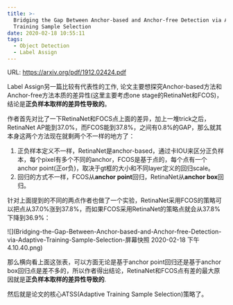 ```yaml
---
title: >-
  Bridging the Gap Between Anchor-based and Anchor-free Detection via Adaptive
  Training Sample Selection
date: 2020-02-18 10:55:11
tags:
  - Object Detection
  - Label Assign
---
```

URL: https://arxiv.org/pdf/1912.02424.pdf

Label Assign另一篇比较有代表性的工作, 论文主要想探究Anchor-based方法和Anchor-free方法本质的差异性(这里主要考虑one stage的RetinaNet和FCOS)，结论是**正负样本取样的差异性导致的**。

作者首先对比了一下RetinaNet和FOCS点上面的差异，加上一堆trick之后，RetinaNet AP能到37.0%，而FCOS能到37.8%，之间有0.8%的GAP，那么就其本身这两个方法现在就剩两个不一样的地方了：

1. 正负样本定义不一样，RetinaNet是anchor-based，通过卡IOU来区分正负样本，每个pixel有多个不同的anchor，FCOS是基于点的，每个点有一个anchor point(正or负)，取决于gt框的大小和不同layer定义的回归scale。
2. 回归的方式不一样，FCOS从**anchor point**回归，RetinaNet从**anchor box**回归。

针对上面提到的不同的两点作者也做了一个实验，RetinaNet采用FCOS的策略可以把点从37.0%涨到37.8%，而如果FCOS采用RetinaNet的策略点就会从37.8%下降到36.9%：

![](Bridging-the-Gap-Between-Anchor-based-and-Anchor-free-Detection-via-Adaptive-Training-Sample-Selection-屏幕快照 2020-02-18 下午4.10.40.png)

那么横向看上面这张表，可以方面无论是基于anchor point回归还是基于anchor box回归点是差不多的，所以作者得出结论，RetinaNet和FCOS点有差的最大原因就是**正负样本取样的差异性导致的**.

然后就是论文的核心ATSS(Adaptive Training Sample Selection)策略了。
